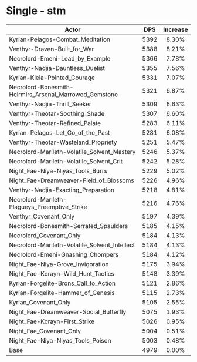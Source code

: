 # Single - stm
| Actor | DPS | Increase |
|---|:---:|:---:|
|Kyrian-Pelagos-Combat_Meditation|5392|8.30%|
|Venthyr-Draven-Built_for_War|5388|8.21%|
|Necrolord-Emeni-Lead_by_Example|5366|7.78%|
|Venthyr-Nadjia-Dauntless_Duelist|5355|7.56%|
|Kyrian-Kleia-Pointed_Courage|5331|7.07%|
|Necrolord-Bonesmith-Heirmirs_Arsenal_Marrowed_Gemstone|5321|6.87%|
|Venthyr-Nadjia-Thrill_Seeker|5309|6.63%|
|Venthyr-Theotar-Soothing_Shade|5307|6.60%|
|Venthyr-Theotar-Refined_Palate|5283|6.11%|
|Kyrian-Pelagos-Let_Go_of_the_Past|5281|6.08%|
|Venthyr-Theotar-Wasteland_Propriety|5251|5.47%|
|Necrolord-Marileth-Volatile_Solvent_Mastery|5246|5.37%|
|Necrolord-Marileth-Volatile_Solvent_Crit|5242|5.28%|
|Night_Fae-Niya-Niyas_Tools_Burrs|5229|5.02%|
|Night_Fae-Dreamweaver-Field_of_Blossoms|5226|4.96%|
|Venthyr-Nadjia-Exacting_Preparation|5218|4.81%|
|Necrolord-Marileth-Plagueys_Preemptive_Strike|5216|4.76%|
|Venthyr_Covenant_Only|5197|4.39%|
|Necrolord-Bonesmith-Serrated_Spaulders|5185|4.15%|
|Necrolord_Covenant_Only|5184|4.13%|
|Necrolord-Marileth-Volatile_Solvent_Intellect|5184|4.13%|
|Necrolord-Emeni-Gnashing_Chompers|5184|4.12%|
|Night_Fae-Niya-Grove_Invigoration|5175|3.94%|
|Night_Fae-Korayn-Wild_Hunt_Tactics|5148|3.39%|
|Kyrian-Forgelite-Brons_Call_to_Action|5121|2.86%|
|Kyrian-Forgelite-Hammer_of_Genesis|5115|2.73%|
|Kyrian_Covenant_Only|5105|2.55%|
|Night_Fae-Dreamweaver-Social_Butterfly|5075|1.93%|
|Night_Fae-Korayn-First_Strike|5026|0.95%|
|Night_Fae_Covenant_Only|5004|0.51%|
|Night_Fae-Niya-Niyas_Tools_Poison|5003|0.48%|
|Base|4979|0.00%|
